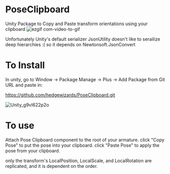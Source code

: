 # PoseClipboard
Unity Package to Copy and Paste transform orientations using your clipboard
![ezgif com-video-to-gif](https://github.com/hedgewizards/PoseClipboard/assets/105096969/595b4d5c-2333-4bf0-a70d-e2f2ebdeea63)

Unfortunately Unity's default serializer JsonUtility doesn't like to serailize deep hierarchies :( so it depends on Newtonsoft.JsonConvert

# To Install

In unity, go to Window -> Package Manage -> Plus -> Add Package from Git URL and paste in:

https://github.com/hedgewizards/PoseClipboard.git

![Unity_g9vI622p2o](https://github.com/hedgewizards/PoseClipboard/assets/105096969/ae6318c4-39a7-41ba-a1c5-7afcb97f9810)

# To use

Attach Pose Clipboard component to the root of your armature. click "Copy Pose" to put the pose into your clipboard. click "Paste Pose" to apply the pose from your clipboard.

only the transform's LocalPosition, LocalScale, and LocalRotation are replicated, and it is dependent on the order.
